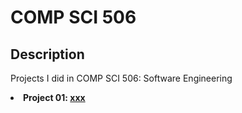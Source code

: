 # COMP SCI 506

## Description
<p> Projects I did in COMP SCI 506: Software Engineering
  <li> <b>Project 01: <a href="https://github.com/arunike/CS571" target="blank">xxx</a> </b> </li> 
</p>
